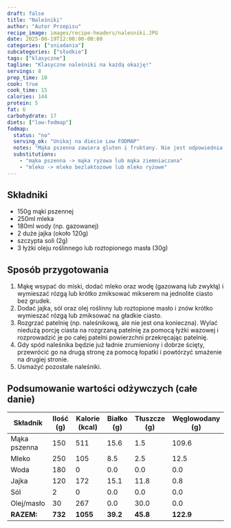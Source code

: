 ```yaml
---
draft: false
title: "Naleśniki"
author: "Autor Przepisu"
recipe_image: images/recipe-headers/nalesniki.JPG
date: 2025-06-19T12:00:00-00:00
categories: ["sniadania"]
subcategories: ["słodkie"]
tags: ["klasyczne"]
tagline: "Klasyczne naleśniki na każdą okazję!"
servings: 8
prep_time: 10
cook: true
cook_time: 15
calories: 144
protein: 5
fat: 6
carbohydrate: 17
diets: ["low-fodmap"]
fodmap:
  status: "no"
  serving_ok: "Unikaj na diecie Low FODMAP"
  notes: "Mąka pszenna zawiera gluten i fruktany. Nie jest odpowiednia na diecie Low FODMAP."
  substitutions:
    - "mąka pszenna -> mąka ryżowa lub mąka ziemniaczana"
    - "mleko -> mleko bezlaktozowe lub mleko ryżowe"
---
```


## Składniki
- 150g mąki pszennej
- 250ml mleka
- 180ml wody (np. gazowanej)
- 2 duże jajka (około 120g)
- szczypta soli (2g)
- 3 łyżki oleju roślinnego lub roztopionego masła (30g)

## Sposób przygotowania
1. Mąkę wsypać do miski, dodać mleko oraz wodę (gazowaną lub zwykłą) i wymieszać rózgą lub krótko zmiksować mikserem na jednolite ciasto bez grudek.
2. Dodać jajka, sól oraz olej roślinny lub roztopione masło i znów krótko wymieszać rózgą lub zmiksować na gładkie ciasto.
3. Rozgrzać patelnię (np. naleśnikową, ale nie jest ona konieczna). Wylać niedużą porcję ciasta na rozgrzaną patelnię za pomocą łyżki wazowej i rozprowadzić je po całej patelni powierzchni przekręcając patelnię.
4. Gdy spód naleśnika będzie już ładnie zrumieniony i dobrze ścięty, przewrócić go na drugą stronę za pomocą łopatki i powtórzyć smażenie na drugiej stronie.
5. Usmażyć pozostałe naleśniki.

## Podsumowanie wartości odżywczych (całe danie)

| Składnik         | Ilość (g) | Kalorie (kcal) | Białko (g) | Tłuszcze (g) | Węglowodany (g) |
|------------------|-----------|---------------|------------|--------------|-----------------|
| Mąka pszenna     | 150       | 511           | 15.6       | 1.5          | 109.6           |
| Mleko            | 250       | 105           | 8.5        | 2.5          | 12.5            |
| Woda             | 180       | 0             | 0.0        | 0.0          | 0.0             |
| Jajka            | 120       | 172           | 15.1       | 11.8         | 0.8             |
| Sól              | 2         | 0             | 0.0        | 0.0          | 0.0             |
| Olej/masło       | 30        | 267           | 0.0        | 30.0         | 0.0             |
| **RAZEM:**       | **732**   | **1055**      | **39.2**   | **45.8**     | **122.9**       |